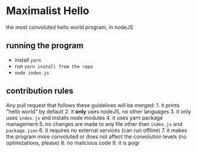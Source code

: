 # Maximalist Hello
the most convoluted hello world program, in nodeJS

## running the program
- install `yarn`
- run `yarn install from the repo`
- `node index.js`

## contribution rules
Any pull request that follows these guidelines will be merged:
	1. it prints "hello world" by default
	2. it **only** uses nodeJS, no other languages
	3. it only uses `index.js` and installs node modules
	4. it uses yarn package management
	5. no changes are made to any file other than `index.js` and `package.json`
	6. it requires no external services (can run offline)
	7. it makes the program more convoluted or does not affect the convolution levels (no optimizations, please)
	8. no malicious code
	9. it is pogr
